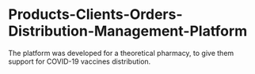 # Products-Clients-Orders-Distribution-Management-Platform
The platform was developed for a theoretical pharmacy, to give them support for COVID-19 vaccines distribution.
